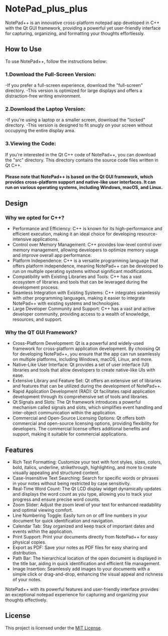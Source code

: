 # NotePad_plus_plus
NotePad++ is an innovative cross-platform notepad app developed in C++ with the Qt GUI framework, providing a powerful yet user-friendly interface for capturing, organizing, and formatting your thoughts effortlessly.

## How to Use
To use NotePad++, follow the instructions below:

### 1.Download the Full-Screen Version:

-If you prefer a full-screen experience, download the "full-screen" directory.
-This version is optimized for large displays and offers a distraction-free writing environment.
### 2.Download the Laptop Version:

-If you're using a laptop or a smaller screen, download the "locked" directory.
-This version is designed to fit snugly on your screen without occupying the entire display area.
### 3.Viewing the Code:

If you're interested in the Qt C++ code of NotePad++, you can download the "src" directory.
This directory contains the source code files written in Qt C++.
#### Please note that NotePad++ is based on the Qt GUI framework, which provides cross-platform support and native-like user interfaces. It can run on various operating systems, including Windows, macOS, and Linux.

## Design

### Why we opted for C++?

- Performance and Efficiency: C++ is known for its high-performance and efficient execution, making it an ideal choice for developing resource-intensive applications.
- Control over Memory Management: C++ provides low-level control over memory management, allowing developers to optimize memory usage and improve overall app performance.
- Platform Independence: C++ is a versatile programming language that offers platform independence, meaning NotePad++ can be developed to run on multiple operating systems without significant modifications.
- Compatibility with Existing Libraries and Tools: C++ has a vast ecosystem of libraries and tools that can be leveraged during the development process.
- Seamless Integration with Existing Systems: C++ integrates seamlessly with other programming languages, making it easier to integrate NotePad++ with existing systems and technologies.
- Large Developer Community and Support: C++ has a vast and active developer community, providing access to a wealth of knowledge, resources, and support.

### Why the QT GUI Framework?

- Cross-Platform Development: Qt is a powerful and widely-used framework for cross-platform application development. By choosing Qt for developing NotePad++, you ensure that the app can run seamlessly on multiple platforms, including Windows, macOS, Linux, and more.
- Native-Like User Interface: Qt provides a set of user interface (UI) libraries and tools that allow developers to create native-like UIs with ease.
- Extensive Library and Feature Set: Qt offers an extensive set of libraries and features that can be utilized during the development of NotePad++.
- Rapid Application Development (RAD): Qt facilitates rapid application development through its comprehensive set of tools and libraries.
- Qt Signals and Slots: The Qt framework introduces a powerful mechanism called signals and slots, which simplifies event handling and inter-object communication within the application.
- Commercial and Open-Source Licensing Options: Qt offers both commercial and open-source licensing options, providing flexibility for developers. The commercial license offers additional benefits and support, making it suitable for commercial applications.

## Features

- Rich Text Formatting: Customize your text with font styles, sizes, colors, bold, italics, underline, strikethrough, highlighting, and more to create visually appealing and structured content.
- Case-Insensitive Text Searching: Search for specific words or phrases in your notes without being restricted by case sensitivity.
- Real-Time Word Count: The Qt LCD display widget dynamically updates and displays the word count as you type, allowing you to track your progress and ensure precise word counts.
- Zoom Slider: Adjust the zoom level of your text for enhanced readability and optimal viewing comfort.
- Line Numbering Toggle: Easily turn on or off line numbers in your document for quick identification and navigation.
- Calendar Tab: Stay organized and keep track of important dates and events within the application.
- Print Support: Print your documents directly from NotePad++ for easy physical copies.
- Export as PDF: Save your notes as PDF files for easy sharing and distribution.
- Path Bar: The hierarchical location of the open document is displayed in the title bar, aiding in quick identification and efficient file management.
- Image Insertion: Seamlessly add images to your documents with a simple click or drag-and-drop, enhancing the visual appeal and richness of your notes.

NotePad++ with its powerful features and user-friendly interface provides an exceptional notepad experience for capturing and organizing your thoughts effectively.

## License

This project is licensed under the [MIT License](LICENSE).
